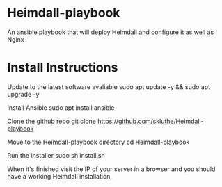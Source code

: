 # Heimdall-playbook
An ansible playbook that will deploy Heimdall and configure it as well as Nginx


# Install Instructions
Update to the latest software avaliable
sudo apt update -y && sudo apt upgrade -y

Install Ansible
sudo apt install ansible

Clone the github repo
git clone https://github.com/skluthe/Heimdall-playbook

Move to the Heimdall-playbook directory
cd Heimdall-playbook

Run the installer
sudo sh install.sh

When it's finished visit the IP of your server in a browser and you should have a working Heimdall installation.